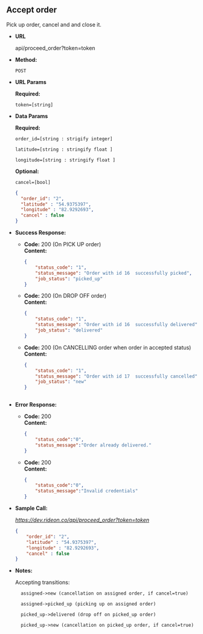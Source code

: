**Accept order**
----
  Pick up order, cancel and and close it.

* **URL**

  api/proceed_order?token=token

* **Method:**
  
  `POST`
  
*  **URL Params**

   **Required:**
 
   `token=[string]`

* **Data Params**

   **Required:**
 
   `order_id=[string : strigify integer]`
  
   `latitude=[string : stringify float ]`
    
   `longitude=[string : stringify float ]`

   **Optional:**

   `cancel=[bool]`

  ```json
  { 
    "order_id": "2",
    "latitude" : "54.9375397",
    "longitude" : "82.9292693",
    "cancel" : false
  }
  ```

* **Success Response:**
    
  * **Code:** 200 (On PICK UP order) <br />
    **Content:**
    ```json
    {
        "status_code": "1",
        "status_message": "Order with id 16  successfully picked",
        "job_status": "picked_up"
    }
    ```
  * **Code:** 200 (On DROP OFF order) <br />
    **Content:**
    ```json
    {
        "status_code": "1",
        "status_message": "Order with id 16  successfully delivered",
        "job_status": "delivered"
    }
    ```

  * **Code:** 200 (On CANCELLING order when order in accepted status) <br />
    **Content:**
    ```json
    {
        "status_code": "1",
        "status_message": "Order with id 17  successfully cancelled",
        "job_status": "new"
    }
 
* **Error Response:**

  * **Code:** 200 <br />
    **Content:**
    ```json
    {
        "status_code":"0",
        "status_message":"Order already delivered."
    } 
    ```

  * **Code:** 200 <br />
    **Content:**
    ```json
    {
        "status_code":"0",
        "status_message":"Invalid credentials"
    } 
    ```

* **Sample Call:**

  _https://dev.rideon.co/api/proceed_order?token=token_

    ```json
    { 
        "order_id": "2",
        "latitude" : "54.9375397",
        "longitude" : "82.9292693",
        "cancel" : false
    }
    ```

* **Notes:**

    Accepting transitions:

        assigned->new (cancellation on assigned order, if cancel=true)

        assigned->picked_up (picking up on assigned order)

        picked_up->delivered (drop off on picked_up order)

        picked_up->new (cancellation on picked_up order, if cancel=true)